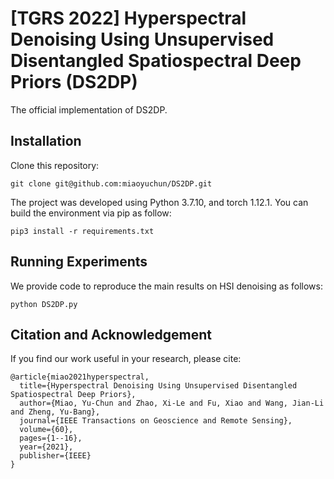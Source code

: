 # [TGRS 2022] Hyperspectral Denoising Using Unsupervised Disentangled Spatiospectral Deep Priors (DS2DP)
The official implementation of DS2DP.

## Installation
Clone this repository:
```
git clone git@github.com:miaoyuchun/DS2DP.git
```

The project was developed using Python 3.7.10, and torch 1.12.1.
You can build the environment via pip as follow:

```
pip3 install -r requirements.txt
```

## Running Experiments
We provide code to reproduce the main results on HSI denoising as follows:
```
python DS2DP.py
```

## Citation and Acknowledgement
If you find our work useful in your research, please cite:

```
@article{miao2021hyperspectral,
  title={Hyperspectral Denoising Using Unsupervised Disentangled Spatiospectral Deep Priors},
  author={Miao, Yu-Chun and Zhao, Xi-Le and Fu, Xiao and Wang, Jian-Li and Zheng, Yu-Bang},
  journal={IEEE Transactions on Geoscience and Remote Sensing},
  volume={60},
  pages={1--16},
  year={2021},
  publisher={IEEE}
}
```
